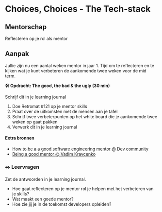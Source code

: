 # Choices, Choices - The Tech-stack

## Mentorschap

Reflecteren op je rol als mentor

## Aanpak
<!-- Workshop aanpak uitgeschreven-->

Jullie zijn nu een aantal weken mentor in jaar 1. Tijd om te reflecteren en te kijken wat je kunt verbeteren de aankomende twee weken voor de mid term. 


**🛠️ Opdracht: The good, the bad & the ugly (30 min)**  

Schrijf dit in je learning journal

1. Doe Retromat #121 op je mentor skills
2. Praat over de uitkomsten met de mensen aan je tafel
3. Schrijf twee verbeterpunten op het white board die je aankomende twee weken op gaat pakken
4. Verwerk dit in je learning journal


#### Extra bronnen
<!-- Extra links voor documentatie en tutorials -->
- [How to be a a good software engineering mentor @ Dev community](https://dev.to/flippedcoding/how-to-be-a-good-software-engineer-mentor-4b)
- [Being a good mentor @ Vadim Kravcenko](https://vadimkravcenko.com/shorts/good-mentor/)
<!--
### 💪 Extra uitdagingen
 Dit is optioneel voor de hardlopers die iets extra's willen. 
-->


### ✒️ Leervragen
<!-- Een drietal vragen die ze kunnen opnemen in hun learning journal, waar de squadleaders dan weer op terug komen op vrijdag. -->

Zet de antwoorden in je learning journal.

- Hoe gaat reflecteren op je mentor rol je helpen met het verbeteren van je skills?
- Wat maakt een goede mentor?
- Hoe zie jij je in de toekomst developers opleiden?
